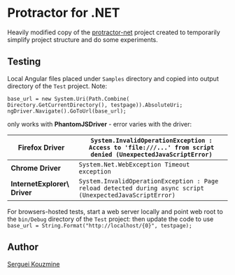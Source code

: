 Protractor for .NET
===================
Heavily modified copy of the [protractor-net](https://github.com/sergueik/protractor-net) project created to temporarily simplify project structure and do some experiments.




Testing
-------
Local Angular files placed under `Samples` directory and copied into output directory of the `Test` project.
Note:
```
base_url = new System.Uri(Path.Combine( Directory.GetCurrentDirectory(), testpage)).AbsoluteUri;
ngDriver.Navigate().GoToUrl(base_url);

```
only works with __PhantomJSDriver__ - error varies with the driver:

| __Firefox Driver__          | `System.InvalidOperationException : Access to 'file:///...' from script denied (UnexpectedJavaScriptError)` |
|-----------------------------|-------------------------------------------------------------------------------------------------------------|
| __Chrome Driver__           | `System.Net.WebException Timeout exception`                                                                 |
| __InternetExplorer\ Driver__ | `System.InvalidOperationException : Page reload detected during async script (UnexpectedJavaScriptError)`  |


For browsers-hosted tests, start a web server locally and point web root to the `bin/Debug` directory of the `Test` project:
then update the code to  use `base_url = String.Format("http://localhost/{0}", testpage);`


Author
------
[Serguei Kouzmine](kouzmine_serguei@yahoo.com)